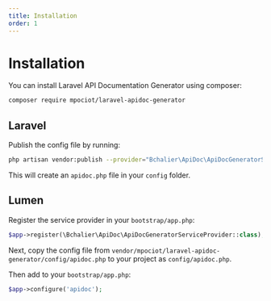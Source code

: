 ```yaml
---
title: Installation
order: 1
---
```


# Installation

You can install Laravel API Documentation Generator using composer:

```bash
composer require mpociot/laravel-apidoc-generator
```

## Laravel
Publish the config file by running:

```bash
php artisan vendor:publish --provider="Bchalier\ApiDoc\ApiDocGeneratorServiceProvider" --tag=apidoc-config
```
This will create an `apidoc.php` file in your `config` folder.

## Lumen
Register the service provider in your `bootstrap/app.php`:

```php
$app->register(\Bchalier\ApiDoc\ApiDocGeneratorServiceProvider::class);
```

Next, copy the config file from `vendor/mpociot/laravel-apidoc-generator/config/apidoc.php` to your project as `config/apidoc.php`. 

Then add to your `bootstrap/app.php`:

```php
$app->configure('apidoc');
```